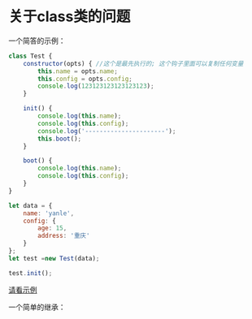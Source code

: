 # 关于class类的问题

一个简答的示例：            
```javascript
class Test {
    constructor(opts) { //这个是最先执行的; 这个钩子里面可以复制任何变量
        this.name = opts.name;
        this.config = opts.config;
        console.log(123123123123123123);
    }

    init() {
        console.log(this.name);
        console.log(this.config);
        console.log('----------------------');
        this.boot();
    }

    boot() {
        console.log(this.name);
        console.log(this.config);
    }
}

let data = {
    name: 'yanle',
    config: {
        age: 15,
        address: '重庆'
    }
};
let test =new Test(data);

test.init();
```
[请看示例](./01、class的一个示例.js)


一个简单的继承：                


